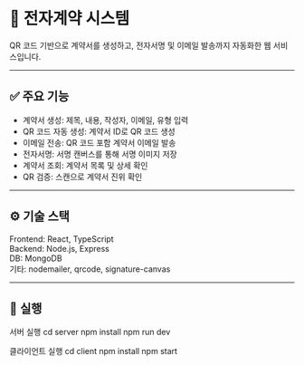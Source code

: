 # 📄 전자계약 시스템

QR 코드 기반으로 계약서를 생성하고, 전자서명 및 이메일 발송까지 자동화한 웹 서비스입니다.

---

## ✅ 주요 기능

- 계약서 생성: 제목, 내용, 작성자, 이메일, 유형 입력
- QR 코드 자동 생성: 계약서 ID로 QR 코드 생성
- 이메일 전송: QR 코드 포함 계약서 이메일 발송
- 전자서명: 서명 캔버스를 통해 서명 이미지 저장
- 계약서 조회: 계약서 목록 및 상세 확인
- QR 검증: 스캔으로 계약서 진위 확인

---

## ⚙️ 기술 스택

Frontend: React, TypeScript  
Backend: Node.js, Express  
DB: MongoDB  
기타: nodemailer, qrcode, signature-canvas

---

## 🚀 실행
서버 실행
cd server
npm install
npm run dev


클라이언트 실행
cd client
npm install
npm start
